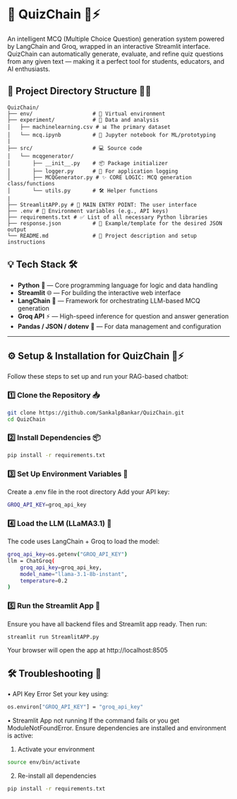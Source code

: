 # 🧠 QuizChain 🎯⚡
An intelligent MCQ (Multiple Choice Question) generation system powered by LangChain and Groq, wrapped in an interactive Streamlit interface.
QuizChain can automatically generate, evaluate, and refine quiz questions from any given text — making it a perfect tool for students, educators, and AI enthusiasts.


## 📁 Project Directory Structure 🧠💬

```
QuizChain/
├── env/                   # 🐍 Virtual environment
├── experiment/            # 🧪 Data and analysis
│   ├── machinelearning.csv # 📊 The primary dataset
│   └── mcq.ipynb          # 📓 Jupyter notebook for ML/prototyping
|
├── src/                   # 💻 Source code
│   └── mcqgenerator/
│       ├── __init__.py    # 📦 Package initializer
│       ├── logger.py      # 📜 For application logging
│       ├── MCQGenerator.py # ✨ CORE LOGIC: MCQ generation class/functions
│       └── utils.py       # 🛠️ Helper functions
|
├── StreamlitAPP.py # 🚀 MAIN ENTRY POINT: The user interface
├── .env # 🔑 Environment variables (e.g., API keys)
├── requirements.txt # ✅ List of all necessary Python libraries
├── response.json          # 📩 Example/template for the desired JSON output
└── README.md              # 📖 Project description and setup instructions
```

## 💡 Tech Stack 🛠️
- **Python** 🐍 — Core programming language for logic and data handling
- **Streamlit** 🌐 — For building the interactive web interface
- **LangChain** 🔗 — Framework for orchestrating LLM-based MCQ generation
- **Groq API** ⚡ — High-speed inference for question and answer generation
- **Pandas / JSON / dotenv** 📄 — For data management and configuration

---

## ⚙️ Setup & Installation for QuizChain 🎯⚡
Follow these steps to set up and run your RAG-based chatbot:
### 1️⃣ Clone the Repository 📥
```sh
git clone https://github.com/SankalpBankar/QuizChain.git
cd QuizChain
```

### 2️⃣ Install Dependencies 📦
```sh
pip install -r requirements.txt
```


### 3️⃣ Set Up Environment Variables 🔑
Create a .env file in the root directory
Add your API key:
```sh
GROQ_API_KEY=groq_api_key
```

### 4️⃣ Load the LLM (LLaMA3.1) 🦙
The code uses LangChain + Groq to load the model:
```sh
groq_api_key=os.getenv("GROQ_API_KEY")
llm = ChatGroq(
    groq_api_key=groq_api_key,  
    model_name="llama-3.1-8b-instant",
    temperature=0.2        
)
```

### 5️⃣ Run the Streamlit App 🚀
Ensure you have all backend files and Streamlit app ready. Then run:
```sh
streamlit run StreamlitAPP.py
```
Your browser will open the app at http://localhost:8505


## 🛠️ Troubleshooting 🚨
•	API Key Error
Set your key using:
```sh
os.environ["GROQ_API_KEY"] = "groq_api_key"
```

• Streamlit App not running
If the command fails or you get ModuleNotFoundError.
Ensure dependencies are installed and environment is active:
1. Activate your environment
```sh
source env/bin/activate
```
2. Re-install all dependencies
```sh
pip install -r requirements.txt
```
